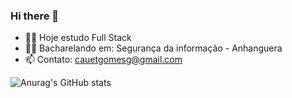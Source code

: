 ### Hi there 👋

- 🧑‍💻 Hoje estudo Full Stack
- 👨‍🎓 Bacharelando em: Segurança da informação - Anhanguera
- 📫 Contato: cauetgomesg@gmail.com

![Anurag's GitHub stats](https://github-readme-stats.vercel.app/api?username=cauetmg&show_icons=true&theme=merko)
